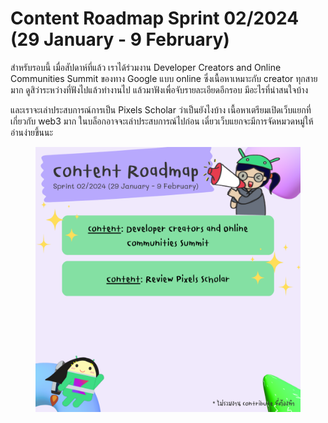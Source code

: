 # Content Roadmap Sprint 02/2024 (29 January - 9 February)

สำหรับรอบนี้ เมื่อสัปดาห์ที่แล้ว เราได้ร่วมงาน Developer Creators and Online Communities Summit ของทาง Google แบบ online ซึ่งเนื้อหาเหมาะกับ creator ทุกสายมาก ดูสิว่าระหว่างที่ฟังไปแล้วทำงานไป แล้วมาฟังเพื่อจับรายละเอียดอีกรอบ มีอะไรที่น่าสนใจบ้าง

และเราจะเล่าประสบการณ์การเป็น Pixels Scholar ว่าเป็นยังไงบ้าง เนื้อหาเตรียมเปิดเว็บแยกที่เกี่ยวกับ web3 มาก ในบล็อกอาจจะเล่าประสบการณ์ไปก่อน เดี๋ยวเว็บแยกจะมีการจัดหมวดหมู่ให้อ่านง่ายขึ้นนะ

<figure><img src="../../.gitbook/assets/Sprint 0224.png" alt=""><figcaption></figcaption></figure>
